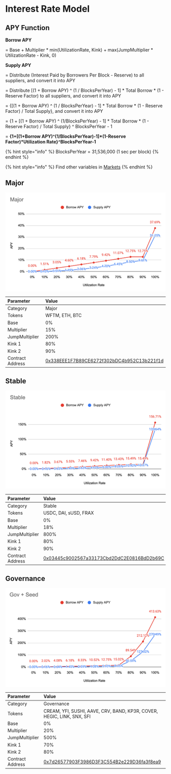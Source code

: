 # Interest Rate Model

## APY Function

**Borrow APY**

= Base + Multiplier \* min\(UtilizationRate, Kink\) + max\(JumpMultiplier \* UtilizationRate - Kink, 0\)



**Supply APY**

= Distribute \(Interest Paid by Borrowers Per Block - Reserve\) to all suppliers, and convert it into APY

= Distribute \[\(1 + Borrow APY\) ^ \(1 / BlocksPerYear\) - 1\] \* Total Borrow \* \(1 - Reserve Factor\) to all suppliers, and convert it into APY

= {\[\(1 + Borrow APY\) ^ \(1 / BlocksPerYear\) - 1\] \* Total Borrow \* \(1 - Reserve Factor\) / Total Supply}, and convert it into APY

= {1 + \[\(1 + Borrow APY\) ^ \(1/BlocksPerYear\) - 1\] \* Total Borrow \* \(1 - Reserve Factor\) / Total Supply} ^ BlocksPerYear - 1

= **{1+\[\(1+Borrow APY\)^\(1/BlocksPerYear\)-1\]\*\(1-Reserve Factor\)\*Utilization Rate}^BlocksPerYear-1**

{% hint style="info" %}
BlocksPerYear = 31,536,000 \(1 sec per block\)
{% endhint %}

{% hint style="info" %}
Find other variables in [Markets](https://app.cream.finance/markets)
{% endhint %}

## Major

![](../.gitbook/assets/jie-tu-20210719-xia-wu-8.27.31.png)

| Parameter | Value |
| :--- | :--- |
| Category | Major |
| Tokens | WFTM, ETH, BTC |
| Base | 0% |
| Multiplier | 15% |
| JumpMultiplier | 200% |
| Kink 1 | 80% |
| Kink 2 | 90% |
| Contract Address | [0x338EEE1F7B89CE6272f302bDC4b952C13b221f1d](https://ftmscan.com/address/0x338EEE1F7B89CE6272f302bDC4b952C13b221f1d) |

## Stable

![](../.gitbook/assets/jie-tu-20210719-xia-wu-8.28.18.png)

| Parameter | Value |
| :--- | :--- |
| Category | Stable |
| Tokens | USDC, DAI, sUSD, FRAX |
| Base | 0% |
| Multiplier | 18% |
| JumpMultiplier | 800% |
| Kink 1 | 80% |
| Kink 2 | 90% |
| Contract Address | [0x03445c9002567a33173Cbd2DdC2E0816BdD2b69C](https://ftmscan.com/address/0x03445c9002567a33173Cbd2DdC2E0816BdD2b69C) |

## Governance

![](../.gitbook/assets/jie-tu-20210719-xia-wu-8.33.18.png)

| Parameter | Value |
| :--- | :--- |
| Category | Governance |
| Tokens | CREAM, YFI, SUSHI, AAVE, CRV, BAND, KP3R, COVER, HEGIC, LINK, SNX, SFI |
| Base | 0% |
| Multiplier | 20% |
| JumpMultiplier | 500% |
| Kink 1 | 70% |
| Kink 2 | 80% |
| Contract Address | [0x7d26577903F3986D3F3C554B2e229D36fa3f8ea9](https://ftmscan.com/address/0x7d26577903F3986D3F3C554B2e229D36fa3f8ea9) |


